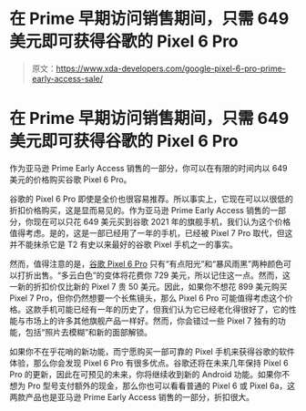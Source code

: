 # 在 Prime 早期访问销售期间，只需 649 美元即可获得谷歌的 Pixel 6 Pro

> 原文：<https://www.xda-developers.com/google-pixel-6-pro-prime-early-access-sale/>

# 在 Prime 早期访问销售期间，只需 649 美元即可获得谷歌的 Pixel 6 Pro

作为亚马逊 Prime Early Access 销售的一部分，你可以在有限的时间内以 649 美元的价格购买谷歌 Pixel 6 Pro。

谷歌的 Pixel 6 Pro 即使是全价也很容易推荐。所以事实上，它现在可以以很低的折扣价格购买，这是显而易见的。作为亚马逊 Prime Early Access 销售的一部分，你现在可以只花 649 美元买到谷歌 2021 年的旗舰手机，我们认为这个价格值得考虑。是的，这是一部已经用了一年的手机，已经被 Pixel 7 Pro 取代，但这并不能抹杀它是 T2 有史以来最好的谷歌 Pixel 手机之一的事实。

然而，值得注意的是，[谷歌 Pixel 6 Pro](https://www.xda-developers.com/google-pixel-6-pro-review/) 只有“有点阳光”和“暴风雨黑”两种颜色可以打折出售。“多云白色”的变体将花费你 729 美元，所以记住这一点。然而，这一新的折扣价仅比新的 Pixel 7 贵 50 美元。因此，如果你不想花 899 美元购买 Pixel 7 Pro，但你仍然想要一个长焦镜头，那么 Pixel 6 Pro 可能值得考虑这个价格。这款手机可能已经有一年的历史了，但我们认为它已经老化得很好了，它的性能与市场上的许多其他旗舰产品一样好。然而，你会错过一些 Pixel 7 独有的功能，包括“照片去模糊”和新的面部解锁。

如果你不在乎花哨的新功能，而宁愿购买一部可靠的 Pixel 手机来获得谷歌的软件体验，那么你会发现 Pixel 6 Pro 有很多优点。谷歌还将在未来几年保持 Pixel 6 Pro 的更新，因此在可预见的未来，你将继续收到新的 Android 功能。如果你不想为 Pro 型号支付额外的现金，那么你也可以看看普通的 Pixel 6 或 Pixel 6a，这两款产品也是亚马逊 Prime Early Access 销售的一部分，折扣很大。